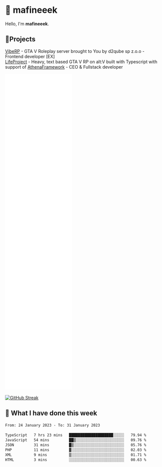# 👋 mafineeek
Hello, I'm **mafineeek**.

## 📝Projects

[VibeRP](https://v-rp.pl) - GTA V Roleplay server brought to You by d2qube sp z.o.o - Frontend developer [EX]
<br>
[LifeProject](https://github.com/LifeProject-Roleplay/) - Heavy, text based GTA V RP on alt:V built with Typescript with support of [AthenaFramework](https://github.com/Athena-Roleplay-Framework/) - CEO & Fullstack developer

![](./github-metrics.svg)

[![GitHub Streak](https://streak-stats.demolab.com/?user=mafineeek)](https://git.io/streak-stats)

## 📰 What I have done this week
<!--START_SECTION:waka-->

```text
From: 24 January 2023 - To: 31 January 2023

TypeScript   7 hrs 23 mins   ████████████████████░░░░░   79.94 %
JavaScript   54 mins         ██▒░░░░░░░░░░░░░░░░░░░░░░   09.76 %
JSON         31 mins         █▒░░░░░░░░░░░░░░░░░░░░░░░   05.76 %
PHP          11 mins         ▓░░░░░░░░░░░░░░░░░░░░░░░░   02.03 %
XML          9 mins          ▒░░░░░░░░░░░░░░░░░░░░░░░░   01.71 %
HTML         3 mins          ░░░░░░░░░░░░░░░░░░░░░░░░░   00.63 %
```

<!--END_SECTION:waka-->
